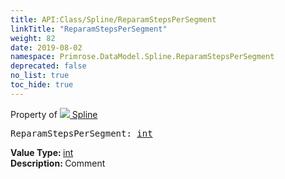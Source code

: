 ```yaml
---
title: API:Class/Spline/ReparamStepsPerSegment
linkTitle: "ReparamStepsPerSegment"
weight: 82
date: 2019-08-02
namespace: Primrose.DataModel.Spline.ReparamStepsPerSegment
deprecated: false
no_list: true
toc_hide: true
---
```

Property of <a href="/docs/api-reference/Class/Spline"><img src="/icons/silk/curve.png"/>&nbsp;Spline</a>
<pre class="method-declaration">
ReparamStepsPerSegment: <a class="type" href="/docs/api-reference/System/Primitives#int32">int</a></pre>
<b>Value Type: </b>
<a class="type" href="/docs/api-reference/System/Primitives#int32">int</a>
<br/>
<b>Description: </b>
Comment

